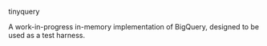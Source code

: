 tinyquery

A work-in-progress in-memory implementation of BigQuery, designed to be used as
a test harness.
